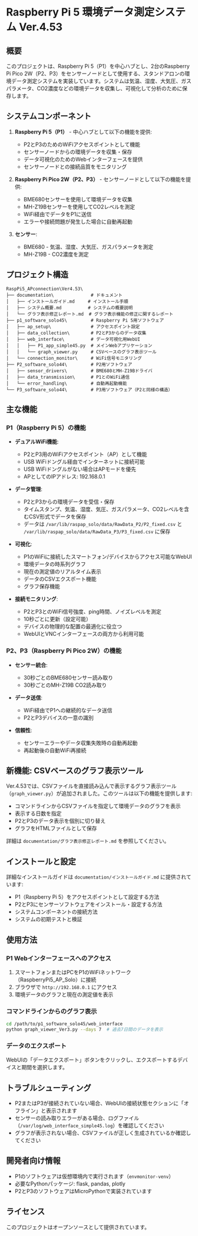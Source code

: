 # Raspberry Pi 5 環境データ測定システム Ver.4.53

## 概要

このプロジェクトは、Raspberry Pi 5（P1）を中心ハブとし、2台のRaspberry Pi Pico 2W（P2、P3）をセンサーノードとして使用する、スタンドアロンの環境データ測定システムを実装しています。システムは気温、湿度、大気圧、ガスパラメータ、CO2濃度などの環境データを収集し、可視化して分析のために保存します。

## システムコンポーネント

1. **Raspberry Pi 5（P1）** - 中心ハブとして以下の機能を提供:
   - P2とP3のためのWiFiアクセスポイントとして機能
   - センサーノードからの環境データを収集・保存
   - データ可視化のためのWebインターフェースを提供
   - センサーノードとの接続品質をモニタリング

2. **Raspberry Pi Pico 2W（P2、P3）** - センサーノードとして以下の機能を提供:
   - BME680センサーを使用して環境データを収集
   - MH-Z19Bセンサーを使用してCO2レベルを測定
   - WiFi経由でデータをP1に送信
   - エラーや接続問題が発生した場合に自動再起動

3. **センサー**:
   - BME680 - 気温、湿度、大気圧、ガスパラメータを測定
   - MH-Z19B - CO2濃度を測定

## プロジェクト構造

```
RaspPi5_APconnection\Ver4.53\
├── documentation\              # ドキュメント
│   ├── インストールガイド.md     # インストール手順
│   ├── システム概要.md          # システムの概要説明
│   └── グラフ表示修正レポート.md  # グラフ表示機能の修正に関するレポート
├── p1_software_solo45\         # Raspberry Pi 5用ソフトウェア
│   ├── ap_setup\               # アクセスポイント設定
│   ├── data_collection\        # P2とP3からのデータ収集
│   ├── web_interface\          # データ可視化用WebUI
│   │   ├── P1_app_simple45.py  # メインWebアプリケーション
│   │   └── graph_viewer.py     # CSVベースのグラフ表示ツール
│   └── connection_monitor\     # WiFi信号モニタリング
├── P2_software_solo44\         # P2用ソフトウェア
│   ├── sensor_drivers\         # BME680とMH-Z19Bドライバ
│   ├── data_transmission\      # P1とのWiFi通信
│   └── error_handling\         # 自動再起動機能
└── P3_software_solo44\         # P3用ソフトウェア（P2と同様の構造）
```

## 主な機能

### P1（Raspberry Pi 5）の機能

- **デュアルWiFi機能**:
  - P2とP3用のWiFiアクセスポイント（AP）として機能
  - USB WiFiドングル経由でインターネットに接続可能
  - USB WiFiドングルがない場合はAPモードを優先
  - APとしてのIPアドレス: 192.168.0.1

- **データ管理**:
  - P2とP3からの環境データを受信・保存
  - タイムスタンプ、気温、湿度、気圧、ガスパラメータ、CO2レベルを含むCSV形式でデータを保存
  - データは `/var/lib/raspap_solo/data/RawData_P2/P2_fixed.csv` と `/var/lib/raspap_solo/data/RawData_P3/P3_fixed.csv` に保存

- **可視化**:
  - P1のWiFiに接続したスマートフォン/デバイスからアクセス可能なWebUI
  - 環境データの時系列グラフ
  - 現在の測定値のリアルタイム表示
  - データのCSVエクスポート機能
  - グラフ保存機能

- **接続モニタリング**:
  - P2とP3とのWiFi信号強度、ping時間、ノイズレベルを測定
  - 10秒ごとに更新（設定可能）
  - デバイスの物理的な配置の最適化に役立つ
  - WebUIとVNCインターフェースの両方から利用可能

### P2、P3（Raspberry Pi Pico 2W）の機能

- **センサー統合**:
  - 30秒ごとのBME680センサー読み取り
  - 30秒ごとのMH-Z19B CO2読み取り

- **データ送信**:
  - WiFi経由でP1への継続的なデータ送信
  - P2とP3デバイスの一意の識別

- **信頼性**:
  - センサーエラーやデータ収集失敗時の自動再起動
  - 再起動後の自動WiFi再接続

## 新機能: CSVベースのグラフ表示ツール

Ver.4.53では、CSVファイルを直接読み込んで表示するグラフ表示ツール（`graph_viewer.py`）が追加されました。このツールは以下の機能を提供します:

- コマンドラインからCSVファイルを指定して環境データのグラフを表示
- 表示する日数を指定
- P2とP3のデータ表示を個別に切り替え
- グラフをHTMLファイルとして保存

詳細は `documentation/グラフ表示修正レポート.md` を参照してください。

## インストールと設定

詳細なインストールガイドは `documentation/インストールガイド.md` に提供されています:

- P1（Raspberry Pi 5）をアクセスポイントとして設定する方法
- P2とP3にセンサーソフトウェアをインストール・設定する方法
- システムコンポーネントの接続方法
- システムの初期テストと検証

## 使用方法

### P1 Webインターフェースへのアクセス

1. スマートフォンまたはPCをP1のWiFiネットワーク（RaspberryPi5_AP_Solo）に接続
2. ブラウザで `http://192.168.0.1` にアクセス
3. 環境データのグラフと現在の測定値を表示

### コマンドラインからのグラフ表示

```bash
cd /path/to/p1_software_solo45/web_interface
python graph_viewer_Ver3.py --days 7  # 過去7日間のデータを表示
```

### データのエクスポート

WebUIの「データエクスポート」ボタンをクリックし、エクスポートするデバイスと期間を選択します。

## トラブルシューティング

- P2またはP3が接続されていない場合、WebUIの接続状態セクションに「オフライン」と表示されます
- センサーの読み取りエラーがある場合、ログファイル（`/var/log/web_interface_simple45.log`）を確認してください
- グラフが表示されない場合、CSVファイルが正しく生成されているか確認してください

## 開発者向け情報

- P1のソフトウェアは仮想環境内で実行されます（`envmonitor-venv`）
- 必要なPythonパッケージ: flask, pandas, plotly
- P2とP3のソフトウェアはMicroPythonで実装されています

## ライセンス

このプロジェクトはオープンソースとして提供されています。